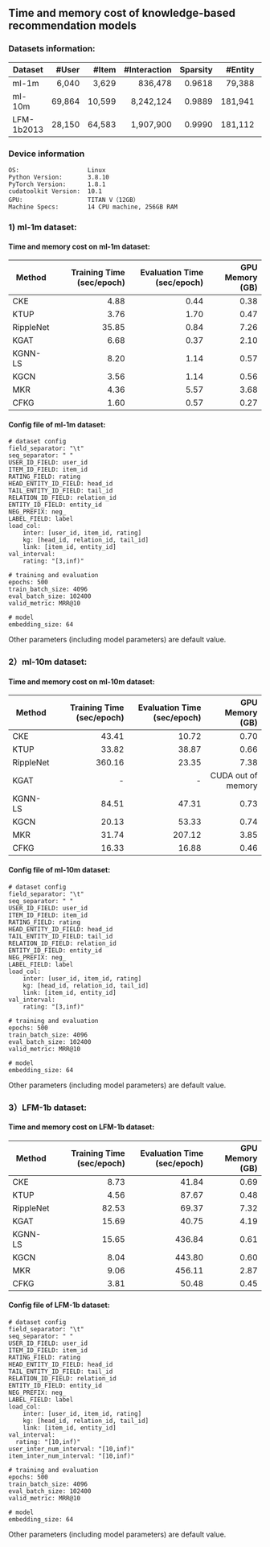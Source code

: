 ## Time and memory cost of knowledge-based recommendation models 

### Datasets information:

| Dataset    | #User   | #Item   | #Interaction | Sparsity | #Entity  | #Relation | #Triple    |
| ---------- | ------: | ------: | -----------: | -------: | -------: | --------: | ---------: |
| ml-1m      |  6,040  |  3,629  |     836,478  |  0.9618  |  79,388  |       51  |   385,923  |
| ml-10m     | 69,864  | 10,599  |   8,242,124  |  0.9889  | 181,941  |       51  | 1,051,385  |
| LFM-1b2013 | 28,150  | 64,583  |   1,907,900  |  0.9990  | 181,112  |        7  |   281,900  |

### Device information

```
OS:                   Linux
Python Version:       3.8.10
PyTorch Version:      1.8.1
cudatoolkit Version:  10.1
GPU:                  TITAN V（12GB）
Machine Specs:        14 CPU machine, 256GB RAM
```

### 1) ml-1m dataset:

#### Time and memory cost on ml-1m dataset:

| Method    | Training Time (sec/epoch) | Evaluation Time (sec/epoch) | GPU Memory (GB) |
| --------- | ------------------------: | --------------------------: | --------------: |
| CKE       |                     4.88  |                       0.44  |           0.38  |
| KTUP      |                     3.76  |                       1.70  |           0.47  |
| RippleNet |                    35.85  |                       0.84  |           7.26  |
| KGAT      |                     6.68  |                       0.37  |           2.10  |
| KGNN-LS   |                     8.20  |                       1.14  |           0.57  |
| KGCN      |                     3.56  |                       1.14  |           0.56  |
| MKR       |                     4.36  |                       5.57  |           3.68  |
| CFKG      |                     1.60  |                       0.57  |           0.27  |

#### Config file of ml-1m dataset:

```
# dataset config
field_separator: "\t"
seq_separator: " "
USER_ID_FIELD: user_id
ITEM_ID_FIELD: item_id
RATING_FIELD: rating
HEAD_ENTITY_ID_FIELD: head_id
TAIL_ENTITY_ID_FIELD: tail_id
RELATION_ID_FIELD: relation_id
ENTITY_ID_FIELD: entity_id
NEG_PREFIX: neg_
LABEL_FIELD: label
load_col:
    inter: [user_id, item_id, rating]
    kg: [head_id, relation_id, tail_id]
    link: [item_id, entity_id]
val_interval:
    rating: "[3,inf)"

# training and evaluation
epochs: 500
train_batch_size: 4096
eval_batch_size: 102400
valid_metric: MRR@10

# model
embedding_size: 64
```

Other parameters (including model parameters) are default value. 

### 2）ml-10m dataset:

#### Time and memory cost on ml-10m dataset:

| Method    | Training Time (sec/epoch) | Evaluation Time (sec/epoch) | GPU Memory (GB)    |
| --------- | ------------------------: | --------------------------: | -----------------: |
| CKE       |                    43.41  |                      10.72  |              0.70  |
| KTUP      |                    33.82  |                      38.87  |              0.66  |
| RippleNet |                   360.16  |                      23.35  |              7.38  |
| KGAT      |                         - |                           - | CUDA out of memory |
| KGNN-LS   |                    84.51  |                      47.31  |              0.73  |
| KGCN      |                    20.13  |                      53.33  |              0.74  |
| MKR       |                    31.74  |                     207.12  |              3.85  |
| CFKG      |                    16.33  |                      16.88  |              0.46  |

#### Config file of ml-10m dataset:

```
# dataset config
field_separator: "\t"
seq_separator: " "
USER_ID_FIELD: user_id
ITEM_ID_FIELD: item_id
RATING_FIELD: rating
HEAD_ENTITY_ID_FIELD: head_id
TAIL_ENTITY_ID_FIELD: tail_id
RELATION_ID_FIELD: relation_id
ENTITY_ID_FIELD: entity_id
NEG_PREFIX: neg_
LABEL_FIELD: label
load_col:
    inter: [user_id, item_id, rating]
    kg: [head_id, relation_id, tail_id]
    link: [item_id, entity_id]
val_interval:
    rating: "[3,inf)"

# training and evaluation
epochs: 500
train_batch_size: 4096
eval_batch_size: 102400
valid_metric: MRR@10

# model
embedding_size: 64
```

Other parameters (including model parameters) are default value. 

### 3）LFM-1b dataset:

#### Time and memory cost on LFM-1b dataset:

| Method    | Training Time (sec/epoch) | Evaluation Time (sec/epoch) | GPU Memory (GB) |
| --------- | ------------------------: | --------------------------: | --------------: |
| CKE       |                     8.73  |                      41.84  |           0.69  |
| KTUP      |                     4.56  |                      87.67  |           0.48  |
| RippleNet |                    82.53  |                      69.37  |           7.32  |
| KGAT      |                    15.69  |                      40.75  |           4.19  |
| KGNN-LS   |                    15.65  |                     436.84  |           0.61  |
| KGCN      |                     8.04  |                     443.80  |           0.60  |
| MKR       |                     9.06  |                     456.11  |           2.87  |
| CFKG      |                     3.81  |                      50.48  |           0.45  |

#### Config file of LFM-1b  dataset:

```
# dataset config
field_separator: "\t"
seq_separator: " "
USER_ID_FIELD: user_id
ITEM_ID_FIELD: item_id
RATING_FIELD: rating
HEAD_ENTITY_ID_FIELD: head_id
TAIL_ENTITY_ID_FIELD: tail_id
RELATION_ID_FIELD: relation_id
ENTITY_ID_FIELD: entity_id
NEG_PREFIX: neg_
LABEL_FIELD: label
load_col:
    inter: [user_id, item_id, rating]
    kg: [head_id, relation_id, tail_id]
    link: [item_id, entity_id]
val_interval:
  rating: "[10,inf)"
user_inter_num_interval: "[10,inf)"
item_inter_num_interval: "[10,inf)"

# training and evaluation
epochs: 500
train_batch_size: 4096
eval_batch_size: 102400
valid_metric: MRR@10

# model
embedding_size: 64
```

Other parameters (including model parameters) are default value. 

